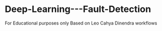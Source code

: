 # Deep-Learning---Fault-Detection
For Educational purposes only
Based on Leo Cahya Dinendra workflows
